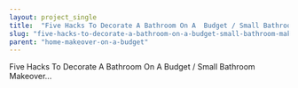```yaml
---
layout: project_single
title:  "Five Hacks To Decorate A Bathroom On A  Budget / Small Bathroom Makeover..."
slug: "five-hacks-to-decorate-a-bathroom-on-a-budget-small-bathroom-makeover"
parent: "home-makeover-on-a-budget"
---
```

Five Hacks To Decorate A Bathroom On A  Budget / Small Bathroom Makeover...